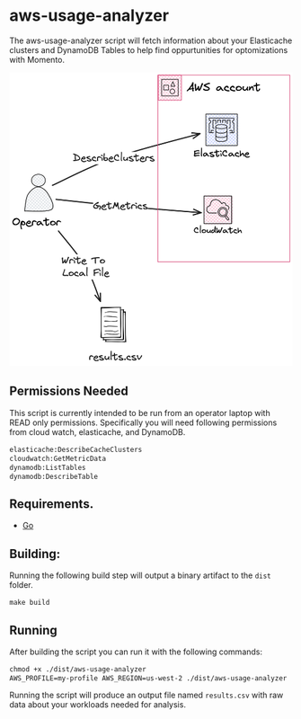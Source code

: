 # aws-usage-analyzer

The aws-usage-analyzer script will fetch information about your Elasticache clusters and DynamoDB Tables to help find 
oppurtunities for optomizations with Momento.

![Usage Diagram](./docs/imgs/ec-usage-analyzer.png)

## Permissions Needed

This script is currently intended to be run from an operator laptop with READ only permissions.
Specifically you will need following permissions from cloud watch, elasticache, and DynamoDB.

```
elasticache:DescribeCacheClusters
cloudwatch:GetMetricData
dynamodb:ListTables
dynamodb:DescribeTable
```

## Requirements.

- [Go](https://go.dev/dl/)

## Building:

Running the following build step will output a binary artifact to the `dist` folder.

```console
make build
```

## Running

After building the script you can run it with the following commands:

```console
chmod +x ./dist/aws-usage-analyzer
AWS_PROFILE=my-profile AWS_REGION=us-west-2 ./dist/aws-usage-analyzer
```

Running the script will produce an output file named `results.csv` with raw data about your workloads needed for
analysis.
